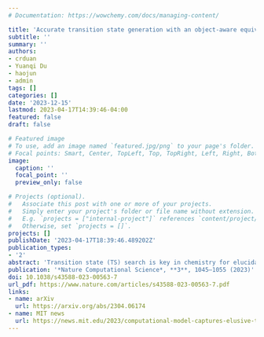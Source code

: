 ```yaml
---
# Documentation: https://wowchemy.com/docs/managing-content/

title: 'Accurate transition state generation with an object-aware equivariant elementary reaction diffusion model'
subtitle: ''
summary: ''
authors:
- crduan
- Yuanqi Du
- haojun
- admin
tags: []
categories: []
date: '2023-12-15'
lastmod: 2023-04-17T14:39:46-04:00
featured: false
draft: false

# Featured image
# To use, add an image named `featured.jpg/png` to your page's folder.
# Focal points: Smart, Center, TopLeft, Top, TopRight, Left, Right, BottomLeft, Bottom, BottomRight.
image:
  caption: ''
  focal_point: ''
  preview_only: false

# Projects (optional).
#   Associate this post with one or more of your projects.
#   Simply enter your project's folder or file name without extension.
#   E.g. `projects = ["internal-project"]` references `content/project/deep-learning/index.md`.
#   Otherwise, set `projects = []`.
projects: []
publishDate: '2023-04-17T18:39:46.489202Z'
publication_types:
- '2'
abstract: 'Transition state (TS) search is key in chemistry for elucidating reaction mechanisms and exploring reaction networks. The search for accurate 3D TS structures, however, requires numerous computationally intensive quantum chemistry calculations due to the complexity of potential energy surfaces. Here, we developed an object-aware SE(3) equivariant diffusion model that satisfies all physical symmetries and constraints for generating sets of structures - reactant, TS, and product - in an elementary reaction. Provided reactant and product, this model generates a TS structure in seconds instead of hours required when performing quantum chemistry-based optimizations. The generated TS structures achieve a median of 0.08 Å root mean square deviation compared to the true TS. With a confidence scoring model for uncertainty quantification, we approach an accuracy required for reaction rate estimation (2.6 kcal/mol) by only performing quantum chemistry-based optimizations on 14 percent of the most challenging reactions. We envision the proposed approach useful in constructing large reaction networks with unknown mechanisms.'
publication: '*Nature Computational Science*, **3**, 1045–1055 (2023)'
doi: 10.1038/s43588-023-00563-7
url_pdf: https://www.nature.com/articles/s43588-023-00563-7.pdf
links:
- name: arXiv
  url: https://arxiv.org/abs/2304.06174
- name: MIT news
  url: https://news.mit.edu/2023/computational-model-captures-elusive-transition-states-1215
---
```

